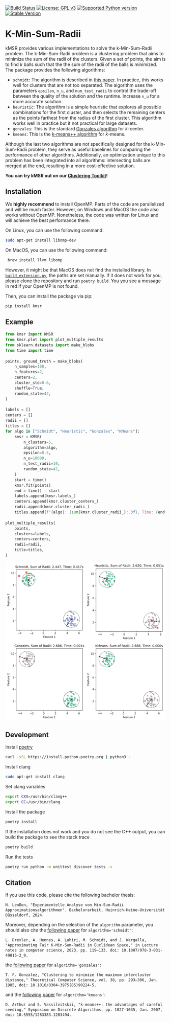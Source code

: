 [![Build Status](https://github.com/algo-hhu/k-min-sum-radii/actions/workflows/mypy-flake-test.yml/badge.svg)](https://github.com/algo-hhu/k-min-sum-radii/actions)
[![License: GPL v3](https://img.shields.io/badge/License-GPLv3-blue.svg)](https://www.gnu.org/licenses/gpl-3.0)
[![Supported Python version](https://img.shields.io/badge/python-3.9+-blue.svg)](https://www.python.org/downloads/release/python-390/)
[![Stable Version](https://img.shields.io/pypi/v/kmsr?label=stable)](https://pypi.org/project/kmsr/)

# K-Min-Sum-Radii

kMSR provides various implementations to solve the k-Min-Sum-Radii problem. The k-Min-Sum-Radii problem is a clustering problem that aims to minimize the sum of the radii of the clusters. Given a set of points, the aim is to find $k$ balls such that the the sum of the radii of the balls is minimized. The package provides the following algorithms:

- `schmidt`: The algorithm is described in [this paper](https://doi.org/10.1007/978-3-031-49815-2_9). In practice, this works well for clusters that are not too separated. The algorithm uses the parameters `epsilon`, `n_u`, and `num_test_radii` to control the trade-off between the quality of the solution and the runtime. Increase `n_u` for a more accurate solution.
- `heuristic`: The algorithm is a simple heuristic that explores all possible combinations for the first cluster, and then selects the remaining centers as the points farthest from the radius of the first cluster. This algorithm works well in practice but it not practical for large datasets.
- `gonzales`: This is the standard [Gonzales algorithm](https://doi.org/10.1016/0304-3975(85)90224-5) for $k$-center.
- `kmeans`: This is the [k-means++ algorithm](https://doi.org/10.5555/1283383.1283494) for $k$-means.

Although the last two algorithms are not specifically designed for the k-Min-Sum-Radii problem, they serve as useful baselines for comparing the performance of other algorithms. Additionally, an optimization unique to this problem has been integrated into all algorithms: intersecting balls are merged at the end, resulting in a more cost-effective solution.

**You can try kMSR out on our [Clustering Toolkit](https://clustering-toolkit.algo.hhu.de/K-Min_Sum_Radii_Clustering)!**


## Installation

We **highly recommend** to install OpenMP. Parts of the code are parallelized and will be much faster. However, on Windows and MacOS the code also works without OpenMP. Nonetheless, the code was written for Linux and will achieve the best performance there.

On Linux, you can use the following command:
```bash
sudo apt-get install libomp-dev
```

On MacOS, you can use the following command:
```bash
 brew install llvm libomp
```
However, it might be that MacOS does not find the installed library. In [`build_extension.py`](./build_extension.py), the paths are set manually. If it does not work for you, please clone the repository and run `poetry build`. You you see a message in red if your OpenMP is not found.

Then, you can install the package via pip:
```bash
pip install kmsr
```

## Example

```python
from kmsr import KMSR
from kmsr.plot import plot_multiple_results
from sklearn.datasets import make_blobs
from time import time

points, ground_truth = make_blobs(
    n_samples=100,
    n_features=2,
    centers=2,
    cluster_std=0.6,
    shuffle=True,
    random_state=42,
)

labels = []
centers = []
radii = []
titles = []
for algo in ["Schmidt", "Heuristic", "Gonzales", "KMeans"]:
    kmsr = KMSR(
        n_clusters=5,
        algorithm=algo,
        epsilon=0.5,
        n_u=10000,
        n_test_radii=10,
        random_state=42,
    )
    start = time()
    kmsr.fit(points)
    end = time() - start
    labels.append(kmsr.labels_)
    centers.append(kmsr.cluster_centers_)
    radii.append(kmsr.cluster_radii_)
    titles.append(f"{algo}: {sum(kmsr.cluster_radii_):.3f}, Time: {end:.3f}s")

plot_multiple_results(
    points,
    clusters=labels,
    centers=centers,
    radii=radii,
    title=titles,
)
```

<p align="center">
  <img src="https://raw.githubusercontent.com/algo-hhu/k-min-sum-radii/main/images/example.png" alt="Comparison of the Different Methods for kMSR"/>
</p>

## Development

Install [poetry](https://python-poetry.org/docs/#installation)
```bash
curl -sSL https://install.python-poetry.org | python3 -
```

Install clang
```bash
sudo apt-get install clang
```

Set clang variables
```bash
export CXX=/usr/bin/clang++
export CC=/usr/bin/clang
```

Install the package
```bash
poetry install
```

If the installation does not work and you do not see the C++ output, you can build the package to see the stack trace
```bash
poetry build
```

Run the tests
```bash
poetry run python -m unittest discover tests -v
```

## Citation

If you use this code, please cite the following bachelor thesis:

```
N. Lenßen, "Experimentelle Analyse von Min-Sum-Radii Approximationsalgorithmen". Bachelorarbeit, Heinrich-Heine-Universität Düsseldorf, 2024.
```

Moreover, depending on the selection of the `algorithm` parameter, you should also cite the [following paper](https://doi.org/10.1007/978-3-031-49815-2_9) for `algorithm='schmidt'`:

```
L. Drexler, A. Hennes, A. Lahiri, M. Schmidt, and J. Wargalla, "Approximating Fair K-Min-Sum-Radii in Euclidean Space," in Lecture notes in computer science, 2023, pp. 119–133. doi: 10.1007/978-3-031-49815-2_9.
```

the [following paper](https://doi.org/10.1016/0304-3975(85)90224-5) for `algorithm='gonzales'`:

```
T. F. Gonzalez, "Clustering to minimize the maximum intercluster distance," Theoretical Computer Science, vol. 38, pp. 293–306, Jan. 1985, doi: 10.1016/0304-3975(85)90224-5.
```

and the [following paper](https://doi.org/10.5555/1283383.1283494) for `algorithm='kmeans'`:

```
D. Arthur and S. Vassilvitskii, "k-means++: the advantages of careful seeding," Symposium on Discrete Algorithms, pp. 1027–1035, Jan. 2007, doi: 10.5555/1283383.1283494.
```

